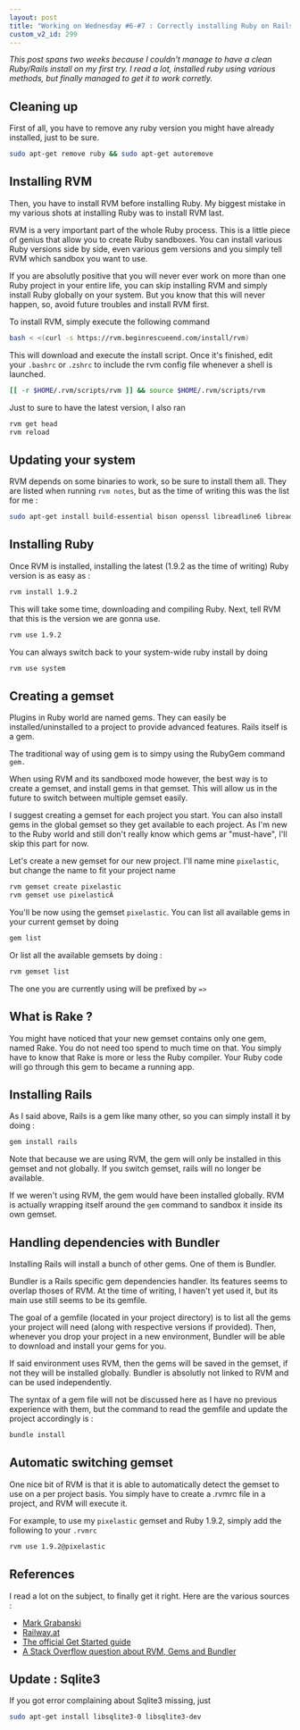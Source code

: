 ```yaml
---
layout: post
title: "Working on Wednesday #6-#7 : Correctly installing Ruby on Rails"
custom_v2_id: 299
---
```


_This post spans two weeks because I couldn't manage to have a clean
Ruby/Rails install on my first try. I read a lot, installed ruby using various
methods, but finally managed to get it to work corretly._

## Cleaning up

First of all, you have to remove any ruby version you might have already
installed, just to be sure.

    
```sh
sudo apt-get remove ruby && sudo apt-get autoremove
```

## Installing RVM

Then, you have to install RVM before installing Ruby. My biggest mistake in my
various shots at installing Ruby was to install RVM last.

RVM is a very important part of the whole Ruby process. This is a little piece
of genius that allow you to create Ruby sandboxes. You can install various
Ruby versions side by side, even various gem versions and you simply tell RVM
which sandbox you want to use.

If you are absolutly positive that you will never ever work on more than one
Ruby project in your entire life, you can skip installing RVM and simply
install Ruby globally on your system. But you know that this will never
happen, so, avoid future troubles and install RVM first.

To install RVM, simply execute the following command

    
```sh
bash < <(curl -s https://rvm.beginrescueend.com/install/rvm)
```

This will download and execute the install script. Once it's finished, edit
your `.bashrc` or `.zshrc` to include the rvm config file whenever a shell is
launched.

    
```sh
[[ -r $HOME/.rvm/scripts/rvm ]] && source $HOME/.rvm/scripts/rvm
```

Just to sure to have the latest version, I also ran

    
```sh
rvm get head  
rvm reload
```

## Updating your system

RVM depends on some binaries to work, so be sure to install them all. They are
listed when running `rvm notes`, but as the time of writing this was the list
for me :

    
```sh
sudo apt-get install build-essential bison openssl libreadline6 libreadline6-dev curl git-core zlib1g zlib1g-dev libssl-dev libyaml-dev libsqlite3-0 libsqlite3-dev sqlite3 libxml2-dev libxslt-dev autoconf libc6-dev ncurses-dev
```

## Installing Ruby

Once RVM is installed, installing the latest (1.9.2 as the time of writing)
Ruby version is as easy as :

    
```sh
rvm install 1.9.2
```

This will take some time, downloading and compiling Ruby. Next, tell RVM that
this is the version we are gonna use.

    
```sh
rvm use 1.9.2  

```

You can always switch back to your system-wide ruby install by doing

    
```sh
rvm use system
```

## Creating a gemset

Plugins in Ruby world are named gems. They can easily be installed/uninstalled
to a project to provide advanced features. Rails itself is a gem.

The traditional way of using gem is to simpy using the RubyGem command `gem.`

When using RVM and its sandboxed mode however, the best way is to create a
gemset, and install gems in that gemset. This will allow us in the future to
switch between multiple gemset easily.

I suggest creating a gemset for each project you start. You can also install
gems in the global gemset so they get available to each project. As I'm new to
the Ruby world and still don't really know which gems ar "must-have", I'll
skip this part for now.

Let's create a new gemset for our new project. I'll name mine `pixelastic`,
but change the name to fit your project name

    
```sh
rvm gemset create pixelastic  
rvm gemset use pixelasticÂ 
```

You'll be now using the gemset `pixelastic`. You can list all available gems
in your current gemset by doing

    
```sh
gem list
```

Or list all the available gemsets by doing :

    
```sh
rvm gemset list
```

The one you are currently using will be prefixed by `=>`

## What is Rake ?

You might have noticed that your new gemset contains only one gem, named Rake.
You do not need too spend to much time on that. You simply have to know that
Rake is more or less the Ruby compiler. Your Ruby code will go through this
gem to became a running app.

## Installing Rails

As I said above, Rails is a gem like many other, so you can simply install it
by doing :

    
```sh
gem install rails
```

Note that because we are using RVM, the gem will only be installed in this
gemset and not globally. If you switch gemset, rails will no longer be
available.

If we weren't using RVM, the gem would have been installed globally. RVM is
actually wrapping itself around the `gem` command to sandbox it inside its own
gemset.

## Handling dependencies with Bundler

Installing Rails will install a bunch of other gems. One of them is Bundler.

Bundler is a Rails specific gem dependencies handler. Its features seems to
overlap thoses of RVM. At the time of writing, I haven't yet used it, but its
main use still seems to be its gemfile.

The goal of a gemfile (located in your project directory) is to list all the
gems your project will need (along with respective versions if provided).
Then, whenever you drop your project in a new environment, Bundler will be
able to download and install your gems for you.

If said environment uses RVM, then the gems will be saved in the gemset, if
not they will be installed globally. Bundler is absolutly not linked to RVM
and can be used independently.

The syntax of a gem file will not be discussed here as I have no previous
experience with them, but the command to read the gemfile and update the
project accordingly is :

    
```sh
bundle install
```

## Automatic switching gemset

One nice bit of RVM is that it is able to automatically detect the gemset to
use on a per project basis. You simply have to create a .rvmrc file in a
project, and RVM will execute it.

For example, to use my `pixelastic` gemset and Ruby 1.9.2, simply add the
following to your `.rvmrc`

    
```sh
rvm use 1.9.2@pixelastic
```

## References

I read a lot on the subject, to finally get it right. Here are the various
sources :

  * [Mark Grabanski](http://marcgrabanski.com/articles/gem-management-with-rvm-and-bundler)
  * [Railway.at](http://www.railway.at/2010/02/13/avoiding-rails-3-dependency-hell-with-rvm/)
  * [The official Get Started guide](http://guides.rubyonrails.org/getting_started.html)
  * [A Stack Overflow question about RVM, Gems and Bundler](http://stackoverflow.com/questions/4604064/ruby-gems-bundler-and-rvm-confusion)

## Update : Sqlite3

If you got error complaining about Sqlite3 missing, just

```sh
sudo apt-get install libsqlite3-0 libsqlite3-dev
```


